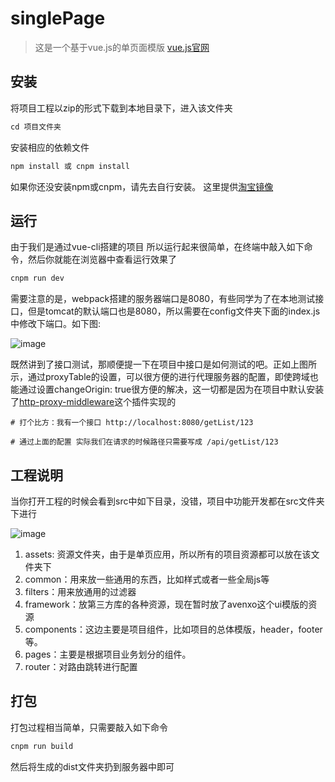 # singlePage
> 这是一个基于vue.js的单页面模版 [vue.js官网](https://cn.vuejs.org)

## 安装
将项目工程以zip的形式下载到本地目录下，进入该文件夹

``` c
cd 项目文件夹
```
安装相应的依赖文件

``` c
npm install 或 cnpm install
```
如果你还没安装npm或cnpm，请先去自行安装。 这里提供[淘宝镜像](http://npm.taobao.org/)

## 运行
由于我们是通过vue-cli搭建的项目 所以运行起来很简单，在终端中敲入如下命令，然后你就能在浏览器中查看运行效果了
``` c
cnpm run dev
```
需要注意的是，webpack搭建的服务器端口是8080，有些同学为了在本地测试接口，但是tomcat的默认端口也是8080，所以需要在config文件夹下面的index.js中修改下端口。如下图:

![image](https://github.com/Ethan-Wan/vueTemplate/tree/master/singlePage/images-folde/serverConfig.jpg)

既然讲到了接口测试，那顺便提一下在项目中接口是如何测试的吧。正如上图所示，通过proxyTable的设置，可以很方便的进行代理服务器的配置，即使跨域也能通过设置changeOrigin: true很方便的解决，这一切都是因为在项目中默认安装了[http-proxy-middleware](https://github.com/chimurai/http-proxy-middleware)这个插件实现的

```
# 打个比方：我有一个接口 http://localhost:8080/getList/123

# 通过上面的配置 实际我们在请求的时候路径只需要写成 /api/getList/123

```

## 工程说明
当你打开工程的时候会看到src中如下目录，没错，项目中功能开发都在src文件夹下进行

![image](https://github.com/Ethan-Wan/vueTemplate/tree/master/singlePage/images-folde/catalogue.jpg)

1. assets: 资源文件夹，由于是单页应用，所以所有的项目资源都可以放在该文件夹下
2. common：用来放一些通用的东西，比如样式或者一些全局js等
3. filters：用来放通用的过滤器
4. framework：放第三方库的各种资源，现在暂时放了avenxo这个ui模版的资源
5. components：这边主要是项目组件，比如项目的总体模版，header，footer等。
6. pages：主要是根据项目业务划分的组件。
7. router：对路由跳转进行配置

## 打包
打包过程相当简单，只需要敲入如下命令
``` c
cnpm run build
```
然后将生成的dist文件夹扔到服务器中即可
